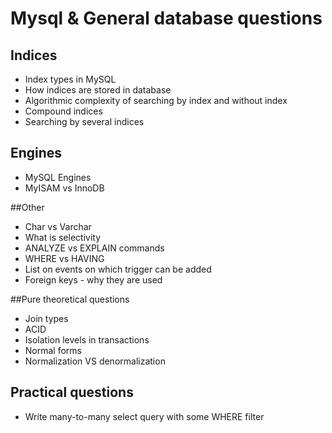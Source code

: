 # Mysql & General database questions

## Indices
- Index types in MySQL
- How indices are stored in database
- Algorithmic complexity of searching by index and without index
- Compound indices
- Searching by several indices

## Engines
- MySQL Engines
- MyISAM vs InnoDB

##Other
- Char vs Varchar
- What is selectivity
- ANALYZE vs EXPLAIN commands
- WHERE vs HAVING
- List on events on which trigger can be added
- Foreign keys - why they are used

##Pure theoretical questions
- Join types
- ACID
- Isolation levels in transactions
- Normal forms
- Normalization VS denormalization

## Practical questions
- Write many-to-many select query with some WHERE filter